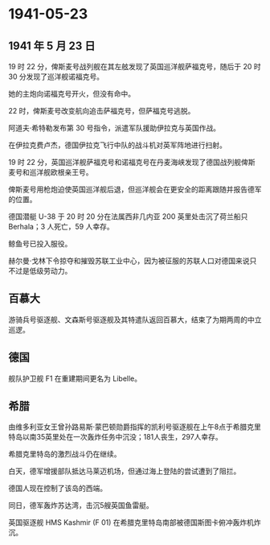 # 1941-05-23

## 1941 年 5 月 23 日

19 时 22 分，俾斯麦号战列舰在其左舷发现了英国巡洋舰萨福克号，随后于 20
时 30 分发现了巡洋舰诺福克号。

她的主炮向诺福克号开火，但没有命中。

22 时，俾斯麦号改变航向追击萨福克号，但萨福克号逃脱。

阿道夫·希特勒发布第 30 号指令，派遣军队援助伊拉克与英国作战。

在伊拉克费卢杰，德国伊拉克飞行中队的战斗机对英军阵地进行扫射。

19 时 22
分，英国巡洋舰萨福克号和诺福克号在丹麦海峡发现了德国战列舰俾斯麦号和巡洋舰欧根亲王号。

俾斯麦号用枪炮迫使英国巡洋舰后退，但巡洋舰会在更安全的距离跟随并报告德军的位置。

德国潜艇 U-38 于 20 时 20 分在法属西非几内亚 200 英里处击沉了荷兰船只
Berhala；3 人死亡，59 人幸存。

鲸鱼号已投入服役。

赫尔曼·戈林下令掠夺和摧毁苏联工业中心，因为被征服的苏联人口对德国来说只不过是低级劳动力。

## 百慕大

游骑兵号驱逐舰、文森斯号驱逐舰及其特遣队返回百慕大，结束了为期两周的中立巡逻。

## 德国

舰队护卫舰 F1 在重建期间更名为 Libelle。

## 希腊

由维多利亚女王曾孙路易斯·蒙巴顿勋爵指挥的凯利号驱逐舰在上午8点于希腊克里特岛以南35英里处在一次轰炸任务中沉没；181人丧生，297人幸存。

希腊克里特岛的激烈战斗仍在继续。

白天，德军增援部队抵达马莱迈机场，但通过海上登陆的尝试遭到了阻拦。

德国人现在控制了该岛的西端。

同日，德军轰炸苏达湾，击沉5艘英国鱼雷艇。

英国驱逐舰 HMS Kashmir (F 01)
在希腊克里特岛南部被德国斯图卡俯冲轰炸机炸沉。

